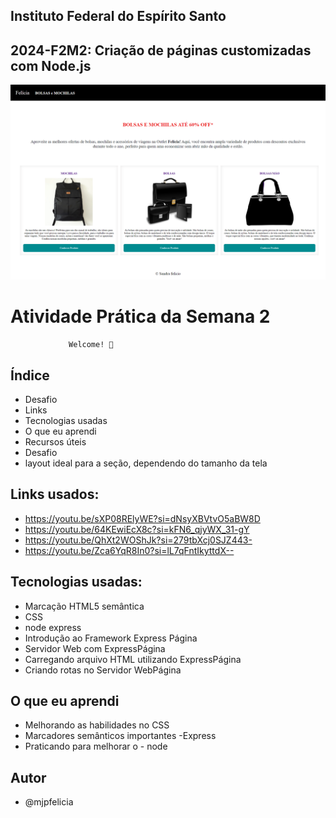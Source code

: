 ## Instituto Federal do Espírito Santo
 ## 2024-F2M2: Criação de páginas customizadas com Node.js
 ![Exemplo](/arquivos/fotos/feliciabolsas.png)

# Atividade Prática da Semana 2



                 Welcome! 👋

## Índice

- Desafio
- Links
- Tecnologias usadas
- O que eu aprendi
- Recursos úteis
- Desafio
- layout ideal para a seção, dependendo do tamanho da tela


## Links usados:

- https://youtu.be/sXP08RElyWE?si=dNsyXBVtvO5aBW8D
- https://youtu.be/64KEwiEcX8c?si=kFN6_qjyWX_31-gY
- https://youtu.be/QhXt2WOShJk?si=279tbXcj0SJZ443-
- https://youtu.be/Zca6YqR8In0?si=lL7qFntIkyttdX--




## Tecnologias usadas:
- Marcação HTML5 semântica
- CSS
- node express
- Introdução ao Framework Express Página
- Servidor Web com ExpressPágina
- Carregando arquivo HTML utilizando ExpressPágina
- Criando rotas no Servidor WebPágina


## O que eu aprendi

- Melhorando as habilidades no CSS
- Marcadores semânticos importantes -Express
- Praticando para melhorar o -  node

## Autor
- @mjpfelicia
